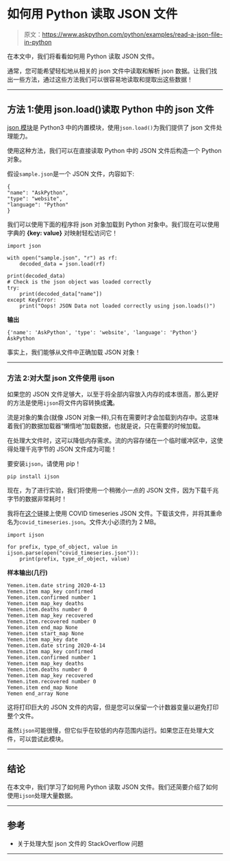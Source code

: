 # 如何用 Python 读取 JSON 文件

> 原文：<https://www.askpython.com/python/examples/read-a-json-file-in-python>

在本文中，我们将看看如何用 Python 读取 JSON 文件。

通常，您可能希望轻松地从相关的 json 文件中读取和解析 json 数据。让我们找出一些方法，通过这些方法我们可以很容易地读取和提取出这些数据！

* * *

## 方法 1:使用 json.load()读取 Python 中的 json 文件

[json 模块](https://www.askpython.com/python-modules/python-json-module)是 Python3 中的内置模块，使用`json.load()`为我们提供了 json 文件处理能力。

使用这种方法，我们可以在直接读取 Python 中的 JSON 文件后构造一个 Python 对象。

假设`sample.json`是一个 JSON 文件，内容如下:

```
{
"name": "AskPython",
"type": "website",
"language": "Python"
}

```

我们可以使用下面的程序将 json 对象加载到 Python 对象中。我们现在可以使用字典的 **{key: value}** 对映射轻松访问它！

```
import json

with open("sample.json", "r") as rf:
    decoded_data = json.load(rf)

print(decoded_data)
# Check is the json object was loaded correctly
try:    
    print(decoded_data["name"])
except KeyError:
    print("Oops! JSON Data not loaded correctly using json.loads()")

```

**输出**

```
{'name': 'AskPython', 'type': 'website', 'language': 'Python'}
AskPython

```

事实上，我们能够从文件中正确加载 JSON 对象！

* * *

### 方法 2:对大型 json 文件使用 ijson

如果您的 JSON 文件足够大，以至于将全部内容放入内存的成本很高，那么更好的方法是使用`ijson`将文件内容转换成**流**。

流是对象的集合(就像 JSON 对象一样),只有在需要时才会加载到内存中。这意味着我们的数据加载器“懒惰地”加载数据，也就是说，只在需要的时候加载。

在处理大文件时，这可以降低内存需求。流的内容存储在一个临时缓冲区中，这使得处理千兆字节的 JSON 文件成为可能！

要安装`ijson`，请使用 pip！

```
pip install ijson

```

现在，为了进行实验，我们将使用一个稍微小一点的 JSON 文件，因为下载千兆字节的数据非常耗时！

我将在[这个](https://pomber.github.io/covid19/timeseries.json)链接上使用 COVID timeseries JSON 文件。下载该文件，并将其重命名为`covid_timeseries.json`。文件大小必须约为 2 MB。

```
import ijson

for prefix, type_of_object, value in ijson.parse(open("covid_timeseries.json")):
    print(prefix, type_of_object, value)

```

**样本输出(几行)**

```
Yemen.item.date string 2020-4-13
Yemen.item map_key confirmed
Yemen.item.confirmed number 1
Yemen.item map_key deaths
Yemen.item.deaths number 0
Yemen.item map_key recovered
Yemen.item.recovered number 0
Yemen.item end_map None
Yemen.item start_map None
Yemen.item map_key date
Yemen.item.date string 2020-4-14
Yemen.item map_key confirmed
Yemen.item.confirmed number 1
Yemen.item map_key deaths
Yemen.item.deaths number 0
Yemen.item map_key recovered
Yemen.item.recovered number 0
Yemen.item end_map None
Yemen end_array None

```

这将打印巨大的 JSON 文件的内容，但是您可以保留一个计数器变量以避免打印整个文件。

虽然`ijson`可能很慢，但它似乎在较低的内存范围内运行。如果您正在处理大文件，可以尝试此模块。

* * *

## 结论

在本文中，我们学习了如何用 Python 读取 JSON 文件。我们还简要介绍了如何使用`ijson`处理大量数据。

* * *

## 参考

*   关于处理大型 json 文件的 StackOverflow 问题

* * *